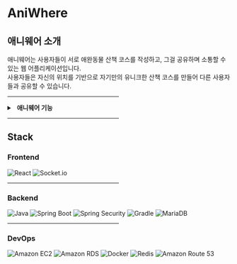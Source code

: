 # AniWhere

## 애니웨어 소개

애니웨어는 사용자들이 서로 애완동물 산책 코스를 작성하고, 그걸 공유하며 소통할 수 있는 웹 어플리케이션입니다.<br>
사용자들은 자신의 위치를 기반으로 자기만의 유니크한 산책 코스를 만들어 다른 사용자들과 공유할 수 있습니다.

<hr style="width: 50%;">

<details>
<summary><strong> &nbsp; 애니웨어 기능</strong></summary>

<table style="background-color: #2e2e2e; color: #d3d3d3; width: 100%;">
  <tr>
    <th>기능</th>
    <th>설명</th>
  </tr>
  <tr>
    <td><strong>산책 코스 작성</strong></td>
    <td>사용자들이 자신만의 산책 코스를 작성할 수 있습니다.</td>
  </tr>
  <tr>
    <td><strong>산책 코스 공유</strong></td>
    <td>작성한 산책 코스를 다른 사용자들과 공유할 수 있습니다.</td>
  </tr>
  <tr>
    <td><strong>산책 코스 검색</strong></td>
    <td>다양한 산책 코스를 검색할 수 있습니다.</td>
  </tr>
  <tr>
    <td><strong>산책 코스 좋아요</strong></td>
    <td>마음에 드는 산책 코스에 좋아요를 누를 수 있습니다.</td>
  </tr>
  <tr>
    <td><strong>산책 코스 댓글</strong></td>
    <td>산책 코스에 댓글을 남길 수 있습니다.</td>
  </tr>
  <tr>
    <td><strong>산책 코스 평점</strong></td>
    <td>산책 코스에 평점을 매길 수 있습니다.</td>
  </tr>
  <tr>
    <td><strong>산책 코스 북마크</strong></td>
    <td>나중에 다시 보고 싶은 산책 코스를 북마크할 수 있습니다.</td>
  </tr>
  <tr>
    <td><strong>유저 프로필</strong></td>
    <td>사용자 프로필을 관리할 수 있습니다.</td>
  </tr>
  <tr>
    <td><strong>유저 팔로우</strong></td>
    <td>다른 사용자를 팔로우할 수 있습니다.</td>
  </tr>
  <tr>
    <td><strong>유저 팔로워</strong></td>
    <td>나를 팔로우하는 사용자들을 볼 수 있습니다.</td>
  </tr>
  <tr>
    <td><strong>유저 다중 채팅</strong></td>
    <td>여러 사용자들과 실시간 채팅을 할 수 있습니다.</td>
  </tr>
  <tr>
    <td><strong>알림</strong></td>
    <td>다양한 활동에 대한 알림을 받을 수 있습니다.</td>
  </tr>
</table>

</details>

<hr style="width: 50%;">

## Stack

### Frontend

![React](https://img.shields.io/badge/React-61DAFB?style=for-the-badge&logo=react&logoColor=white)
![Socket.io](https://img.shields.io/badge/Socket.io-010101?style=for-the-badge&logo=Socket.io&logoColor=white)

<hr style="width: 50%;">

### Backend

![Java](https://img.shields.io/badge/Java-ED8B00?style=for-the-badge&logo=openjdk&logoColor=white)
![Spring Boot](https://img.shields.io/badge/springboot-6DB33F?style=for-the-badge&logo=springboot&logoColor=white)
![Spring Security](https://img.shields.io/badge/Spring_Security-6DB33F?style=for-the-badge&logo=spring&logoColor=white)
![Gradle](https://img.shields.io/badge/gradle-02303A?style=for-the-badge&logo=gradle&logoColor=white)
![MariaDB](https://img.shields.io/badge/mariaDB-003545?style=for-the-badge&logo=mariaDB&logoColor=white)

<hr style="width: 50%;">

### DevOps

![Amazon EC2](https://img.shields.io/badge/Amazon_EC2-FF9900?style=for-the-badge&logo=amazon-ec2&logoColor=white)
![Amazon RDS](https://img.shields.io/badge/Amazon_RDS-527FFF?style=for-the-badge&logo=amazon-rds&logoColor=white)
![Docker](https://img.shields.io/badge/Docker-2496ED?style=for-the-badge&logo=docker&logoColor=white)
![Redis](https://img.shields.io/badge/Redis-DC382D?style=for-the-badge&logo=redis&logoColor=white)
![Amazon Route 53](https://img.shields.io/badge/Amazon_Route_53-232F3E?style=for-the-badge&logo=amazon-aws&logoColor=white)

